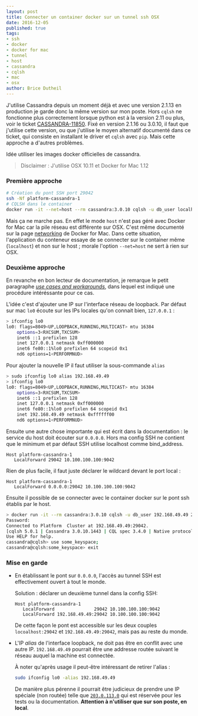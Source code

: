 ```yaml
---
layout: post
title: Connecter un container docker sur un tunnel ssh OSX
date: 2016-12-05
published: true
tags:
- ssh
- docker
- docker for mac
- tunnel
- host
- cassandra
- cqlsh
- mac
- osx
author: Brice Dutheil
---
```


J'utilise Cassandra depuis un moment déjà et avec une version 2.1.13 en production je garde donc la même version
sur mon poste. Hors `cqlsh` ne fonctionne plus correctement lorsque python est à la version 2.11 ou plus, voir le ticket [CASSANDRA-11850](https://issues.apache.org/jira/browse/CASSANDRA-11850). Fixé en version 2.1.16 ou 3.0.10, il faut que
j'utilise cette version, ou que j'utilise le moyen alternatif documenté dans ce ticket, qui consiste en installant
le driver et `cqlsh` avec `pip`. Mais cette approche a d'autres problèmes.

<i class="fa fa-lightbulb-o" aria-hidden="true"></i> Idée utiliser les images docker officielles de cassandra.

> Disclaimer : J'utilise OSX 10.11 et Docker for Mac 1.12

### Première approche

```bash
# Création du pont SSH port 29042
ssh -Nf platform-cassandra-1
# CQLSH dans le container
docker run -it --net=host --rm cassandra:3.0.10 cqlsh -u db_user localhost 29042
```

Mais ça ne marche pas. En effet le mode `host` n'est pas géré avec Docker for Mac car la pile réseau est différente sur
OSX. C'est même documenté sur la page [networking](https://docs.docker.com/docker-for-mac/networking/) de Docker for Mac.
Dans cette situation, l'application du conteneur essaye de se connecter sur le container même (`localhost`) et non sur
le host ; morale l'option `--net=host` ne sert à rien sur OSX.

### Deuxième approche

En revanche en bon lecteur de documentation, je remarque le petit paragraphe
[_use cases and workarounds_](https://docs.docker.com/docker-for-mac/networking/#use-cases-and-workarounds), dans
lequel est indiqué une procédure intéréssante pour ce cas.

L'idée c'est d'ajouter une IP sur l'interface réseau de loopback. Par défaut sur mac `lo0` écoute sur les IPs locales
qu'on connait bien, `127.0.0.1` :

```sh
> ifconfig lo0
lo0: flags=8049<UP,LOOPBACK,RUNNING,MULTICAST> mtu 16384
	options=3<RXCSUM,TXCSUM>
	inet6 ::1 prefixlen 128
	inet 127.0.0.1 netmask 0xff000000
	inet6 fe80::1%lo0 prefixlen 64 scopeid 0x1
	nd6 options=1<PERFORMNUD>
```

Pour ajouter la nouvelle IP il faut utiliser la sous-commande `alias`


```sh
> sudo ifconfig lo0 alias 192.168.49.49
> ifconfig lo0
lo0: flags=8049<UP,LOOPBACK,RUNNING,MULTICAST> mtu 16384
	options=3<RXCSUM,TXCSUM>
	inet6 ::1 prefixlen 128
	inet 127.0.0.1 netmask 0xff000000
	inet6 fe80::1%lo0 prefixlen 64 scopeid 0x1
	inet 192.168.49.49 netmask 0xffffff00
	nd6 options=1<PERFORMNUD>
```

Ensuite une autre chose importante qui est écrit dans la documentation : le service du host doit écouter sur `0.0.0.0`.
Hors ma config SSH ne contient que le minimum et par défaut SSH utilise localhost comme bind_address.

```
Host platform-cassandra-1
   LocalForward 29042 10.100.100.100:9042
```

Rien de plus facile, il faut juste déclarer le wildcard devant le port local :

```
Host platform-cassandra-1
   LocalForward 0.0.0.0:29042 10.100.100.100:9042
```

Ensuite il possible de se connecter avec le container docker sur le pont ssh établis par le host.


```sh
> docker run -it --rm cassandra:3.0.10 cqlsh -u db_user 192.168.49.49 29042
Password:
Connected to Platform  Cluster at 192.168.49.49:29042.
[cqlsh 5.0.1 | Cassandra 3.0.10.1443 | CQL spec 3.4.0 | Native protocol v4]
Use HELP for help.
cassandra@cqlsh> use some_keyspace;
cassandra@cqlsh:some_keyspace> exit
```

### Mise en garde

* En établissant le pont sur `0.0.0.0`, l'accès au tunnel SSH est effectivement ouvert à tout le monde.

  Solution : déclarer un deuxième tunnel dans la config SSH:

  ```
  Host platform-cassandra-1
     LocalForward               29042 10.100.100.100:9042
     LocalForward 192.168.49.49:29042 10.100.100.100:9042
  ```

  De cette façon le pont est accessible sur les deux couples `locoalhost:29042` et `192.168.49.49:29042`, mais pas au
  reste du monde.

* L'IP _alias_ de l'interface loopback, ne doit pas être en conflit avec une autre IP. `192.168.49.49` pourrait être une
  addresse routée suivant le réseau auquel la machine est connectée.

  À noter qu'après usage il peut-être intéressant de retirer l'alias :

  ```sh
  sudo ifconfig lo0 -alias 192.168.49.49
  ```

  De manière plus pérenne il pourrait être judicieux de prendre une IP spéciale (non routée) telle que
  [`203.0.113.0`](http://www.iana.org/assignments/ipv4-address-space/ipv4-address-space.xhtml#note12)
  qui est réservée pour les tests ou la documentation. **Attention à n'utiliser que sur son poste, en local**.
